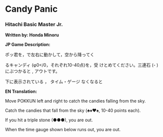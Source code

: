 
# Candy Panic
### Hitachi Basic Master Jr.
**Written by: Honda Minoru**



**JP Game Description:**

ポッ君を，で左右に動かして，空から降ってく 

るキャンディ (φ0</0，それぞれ10-40点)を，受 けとめてください。三連石 (- )にぶつかると , アウトです。

下に表示されている ， タイム・ゲージ なくなると



**EN Translation:**

Move POKKUN left and right to catch the candies falling from the sky. 

Catch the candies that fall from the sky (♣♦♥♠, 10-40 points each). 

If you hit a triple stone (●●●), you are out.

When the time gauge shown below runs out, you are out.
